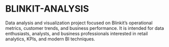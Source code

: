 # BLINKIT-ANALYSIS
Data analysis and visualization project focused on Blinkit’s operational metrics, customer trends, and business performance. It is intended for data enthusiasts, analysts, and business professionals interested in retail analytics, KPIs, and modern BI techniques.
